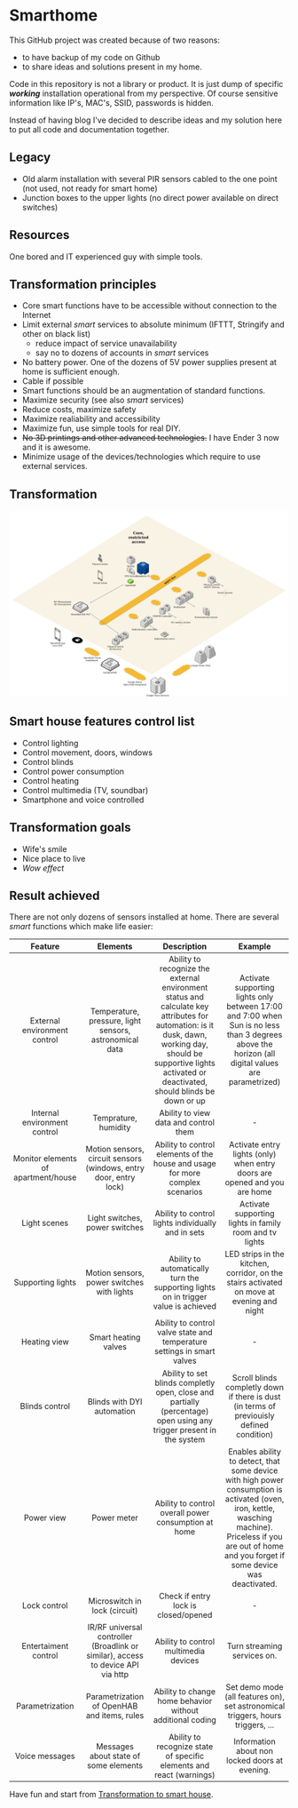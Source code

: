 # Smarthome

This GitHub project was created because of two reasons:

- to have backup of my code on Github
- to share ideas and solutions present in my home.

Code in this repository is not a library or product. It is just dump of specific **_working_** installation
operational from my perspective. Of course sensitive information like IP's, MAC's, SSID, passwords is hidden.

Instead of having blog I've decided to describe ideas and my solution here to put all code and documentation together.

## Legacy

- Old alarm installation with several PIR sensors cabled to the one point (not used, not ready for smart home)
- Junction boxes to the upper lights (no direct power available on direct switches)

## Resources

One bored and IT experienced guy with simple tools.

## Transformation principles

- Core smart functions have to be accessible without connection to the Internet
- Limit external _smart_ services to absolute minimum (IFTTT, Stringify and other on black list)
  - reduce impact of service unavailability
  - say no to dozens of accounts in _smart_ services
- No battery power. One of the dozens of 5V power supplies present at home is sufficient enough.
- Cable if possible
- Smart functions should be an augmentation of standard functions.
- Maximize security (see also _smart_ services)
- Reduce costs, maximize safety
- Maximize realiability and accessibility
- Maximize fun, use simple tools for real DIY.
- ~~No 3D printings and other advanced technologies.~~ I have Ender 3 now and it is awesome.
- Minimize usage of the devices/technologies which require to use external services.

## Transformation

![Architecture](/docs/images/arch-diagram.png)

## Smart house features control list

- Control lighting
- Control movement, doors, windows
- Control blinds
- Control power consumption
- Control heating
- Control multimedia (TV, soundbar)
- Smartphone and voice controlled

## Transformation goals

- Wife's smile
- Nice place to live
- _Wow effect_

## Result achieved

There are not only dozens of sensors installed at home. There are several _smart_ functions which make life easier:

|               Feature               |                                     Elements                                     |                                                                                                    Description                                                                                                     |                                                                                                   Example                                                                                                    |
| :---------------------------------: | :------------------------------------------------------------------------------: | :----------------------------------------------------------------------------------------------------------------------------------------------------------------------------------------------------------------: | :----------------------------------------------------------------------------------------------------------------------------------------------------------------------------------------------------------: |
|    External environment control     |             Temperature, pressure, light sensors, astronomical data              | Ability to recognize the external environment status and calculate key attributes for automation: is it dusk, dawn, working day, should be supportive lights activated or deactivated, should blinds be down or up |                              Activate supporting lights only between 17:00 and 7:00 when Sun is no less than 3 degrees above the horizon (all digital values are parametrized)                               |
|    Internal environment control     |                               Temprature, humidity                               |                                                                                       Ability to view data and control them                                                                                        |                                                                                                      -                                                                                                       |
| Monitor elements of apartment/house |        Motion sensors, circuit sensors (windows, entry door, entry lock)         |                                                                   Ability to control elements of the house and usage for more complex scenarios                                                                    |                                                                  Activate entry lights (only) when entry doors are opened and you are home                                                                   |
|            Light scenes             |                          Light switches, power switches                          |                                                                                 Ability to control lights individually and in sets                                                                                 |                                                                           Activate supporting lights in family room and tv lights                                                                            |
|          Supporting lights          |                    Motion sensors, power switches with lights                    |                                                                Ability to automatically turn the supporting lights on in trigger value is achieved                                                                 |                                                          LED strips in the kitchen, corridor, on the stairs activated on move at evening and night                                                           |
|            Heating view             |                               Smart heating valves                               |                                                                      Ability to control valve state and temperature settings in smart valves                                                                       |                                                                                                      -                                                                                                       |
|           Blinds control            |                            Blinds with DYI automation                            |                                                Ability to set blinds completly open, close and partially (percentage) open using any trigger present in the system                                                 |                                                          Scroll blinds completly down if there is dust (in terms of previouisly defined condition)                                                           |
|             Power view              |                                   Power meter                                    |                                                                                Ability to control overall power consumption at home                                                                                | Enables ability to detect, that some device with high power consumption is activated (oven, iron, kettle, wasching machine). Priceless if you are out of home and you forget if some device was deactivated. |
|            Lock control             |                          Microswitch in lock (circuit)                           |                                                                                        Check if entry lock is closed/opened                                                                                        |                                                                                                      -                                                                                                       |
|        Entertaiment control         | IR/RF universal controller (Broadlink or similar), access to device API via http |                                                                                       Ability to control multimedia devices                                                                                        |                                                                                         Turn streaming services on.                                                                                          |
|           Parametrization           |                   Parametrization of OpenHAB and items, rules                    |                                                                             Ability to change home behavior without additional coding                                                                              |                                                               Set demo mode (all features on), set astronomical triggers, hours triggers, ...                                                                |
|           Voice messages            |                      Messages about state of some elements                       |                                                                        Ability to recognize state of specific elements and react (warnings)                                                                        |                                                                                Information about non locked doors at evening.                                                                                |

Have fun and start from [Transformation to smart house](/docs/README.md).
